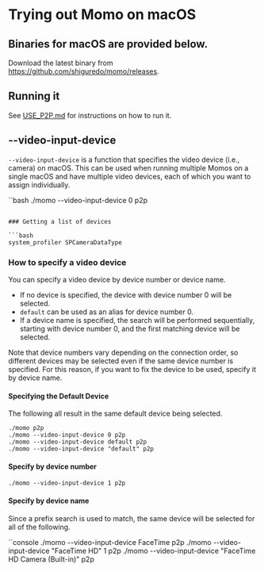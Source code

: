 # Trying out Momo on macOS

## Binaries for macOS are provided below.

Download the latest binary from <https://github.com/shiguredo/momo/releases>.

## Running it

See [USE_P2P.md](USE_P2P.md) for instructions on how to run it.

## --video-input-device

`--video-input-device` is a function that specifies the video device (i.e., camera) on macOS. This can be used when running multiple Momos on a single macOS and have multiple video devices, each of which you want to assign individually.

``bash
./momo --video-input-device 0 p2p
```

### Getting a list of devices

```bash
system_profiler SPCameraDataType
```

### How to specify a video device

You can specify a video device by device number or device name.

- If no device is specified, the device with device number 0 will be selected.
- `default` can be used as an alias for device number 0.
- If a device name is specified, the search will be performed sequentially, starting with device number 0, and the first matching device will be selected.

Note that device numbers vary depending on the connection order, so different devices may be selected even if the same device number is specified.
For this reason, if you want to fix the device to be used, specify it by device name.

#### Specifying the Default Device

The following all result in the same default device being selected.

```console
./momo p2p
./momo --video-input-device 0 p2p
./momo --video-input-device default p2p
./momo --video-input-device "default" p2p
```

#### Specify by device number

```console
./momo --video-input-device 1 p2p
```

#### Specify by device name

Since a prefix search is used to match, the same device will be selected for all of the following.

``console
./momo --video-input-device FaceTime p2p
./momo --video-input-device "FaceTime HD" 1 p2p
./momo --video-input-device "FaceTime HD Camera (Built-in)" p2p
```